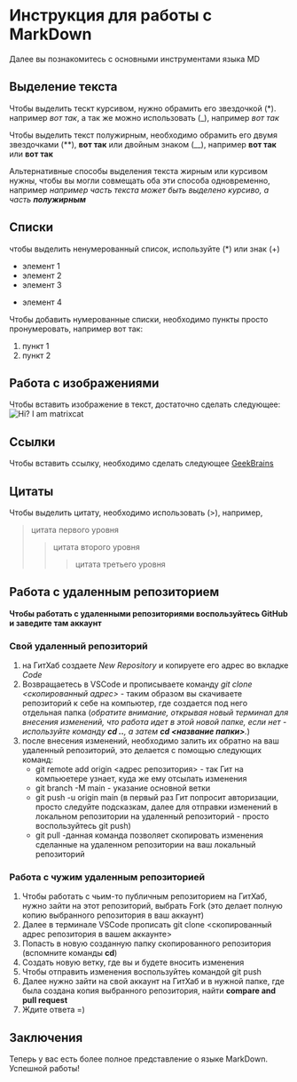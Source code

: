 # Инструкция для работы с MarkDown
Далее вы познакомитесь с основными инструментами языка MD

## Выделение текста

Чтобы выделить тескт курсивом, нужно обрамить его звездочкой (*). например *вот так*, а так же можно использовать (_), например _вот так_

Чтобы выделить текст полужирным, необходимо обрамить его двумя звездочками (**), **вот так** или двойным знаком (__), например __вот так__ или **вот так**

Альтернативные способы выделения текста жирным или курсивом нужны, чтобы вы могли совмещать оба эти способа одновременно, например _например часть текста может быть выделено курсиво, а часть **полужирным**_

## Списки

чтобы выделить ненумерованный список, используйте (*) или знак (+)
* элемент 1
* элемент 2
* элемент 3
+ элемент 4

Чтобы добавить нумерованные списки, необходимо пункты просто пронумеровать, например вот так:
1. пункт 1
2. пункт 2

## Работа с изображениями

Чтобы вставить изображение в текст, достаточно сделать следующее:
![Hi? I am matrixcat](itcat.jpg)

## Ссылки
Чтобы вставить ссылку, необходимо сделать следующее
[GeekBrains](https://gb.ru/lessons/298435)
## Цитаты
Чтобы выделить цитату, необходимо использовать (>), например, 
> цитата первого уровня
>> цитата второго уровня
>>> цитата третьего уровня

## Работа с удаленным репозиторием

**Чтобы работать с удаленными репозиториями воспользуйтесь GitHub и заведите там аккаунт**
### Свой удаленный репозиторий
1. на ГитХаб создаете *New Repository* и копируете его адрес во вкладке *Code*
2. Возвращаетесь в VSCode и прописываете команду *git clone <скопированный адрес>* - таким образом вы скачиваете репозиторий к себе на компьютер, где создается под него отдельная папка (*обратите внимание, открывая новый терминал для внесения изменений, что работа идет в этой новой папке, если нет - используйте команду **cd ..**, а затем **cd <название папки>**.*)
3. после внесения изменений, необходимо залить их обратно на ваш удаленный репозиторий, это делается с помощью следующих команд:
    * git remote add origin <адрес репозитория> - так Гит на компьюетере узнает, куда же ему отсылать изменения
    * git branch -M main - указание основной ветки
    * git push -u origin main (в первый раз Гит попросит авторизации, просто следуйте подсказкам, далее для отправки изменений в локальном репозитории на удаленный репозиторий - просто воспользуйтесь git push)
    * git pull -данная команда позволяет скопировать изменения сделанные на удаленном репозитории на ваш локальный репозиторий
### Работа с чужим удаленным репозиторией
1. Чтобы работать с чьим-то публичным репозиторием на ГитХаб, нужно зайти на этот репозиторий, выбрать Fork (это делает полную копию выбранного репозитория в ваш аккаунт)
2. Далее в терминале VSCode прописать git clone <скопированный адрес репозитория в вашем аккаунте> 
3. Попасть в новую созданную папку скопированного репозитория (вспомните команды **cd**)
4. Создать новую ветку, где вы и будете вносить изменения
5. Чтобы отправить изменения воспользуйтеь командой git push
6. Далее нужно зайти на свой аккаунт на ГитХаб и в нужной папке, где была создана копия выбранного репозитория, найти **compare and pull request**
7. Ждите ответа =)


## Заключения
Теперь у вас есть более полное представление о языке MarkDown. Успешной работы!